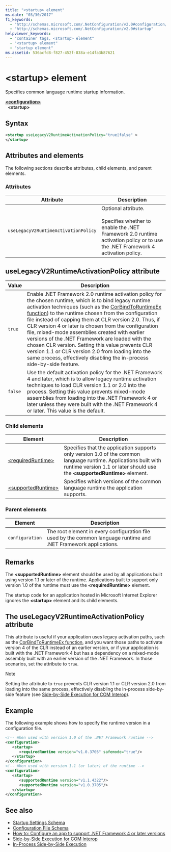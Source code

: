 ```yaml
---
title: "<startup> element"
ms.date: "03/30/2017"
f1_keywords: 
  - "http://schemas.microsoft.com/.NetConfiguration/v2.0#configuration/startup"
  - "http://schemas.microsoft.com/.NetConfiguration/v2.0#startup"
helpviewer_keywords: 
  - "container tags, <startup> element"
  - "<startup> element"
  - "startup element"
ms.assetid: 536acfd8-f827-452f-838a-e14fa3b87621
---
```

# \<startup> element

Specifies common language runtime startup information.

[**\<configuration>**](../configuration-element.md)  
&nbsp;&nbsp;**\<startup>**  

## Syntax

```xml
<startup useLegacyV2RuntimeActivationPolicy="true|false" > 
</startup>
```

## Attributes and elements

 The following sections describe attributes, child elements, and parent elements.

### Attributes

|Attribute|Description|
|---------------|-----------------|
|`useLegacyV2RuntimeActivationPolicy`|Optional attribute.<br /><br /> Specifies whether to enable the .NET Framework 2.0 runtime activation policy or to use the .NET Framework 4 activation policy.|

## useLegacyV2RuntimeActivationPolicy attribute

|Value|Description|
|-----------|-----------------|
|`true`|Enable .NET Framework 2.0 runtime activation policy for the chosen runtime, which is to bind legacy runtime activation techniques (such as the [CorBindToRuntimeEx function](../../../unmanaged-api/hosting/corbindtoruntimeex-function.md)) to the runtime chosen from the configuration file instead of capping them at CLR version 2.0. Thus, if CLR version 4 or later is chosen from the configuration file, mixed-mode assemblies created with earlier versions of the .NET Framework are loaded with the chosen CLR version. Setting this value prevents CLR version 1.1 or CLR version 2.0 from loading into the same process, effectively disabling the in-process side-by-side feature.|
|`false`|Use the default activation policy for the .NET Framework 4 and later, which is to allow legacy runtime activation techniques to load CLR version 1.1 or 2.0 into the process. Setting this value prevents mixed-mode assemblies from loading into the .NET Framework 4 or later unless they were built with the .NET Framework 4 or later. This value is the default.|

### Child elements

|Element|Description|
|-------------|-----------------|
|[\<requiredRuntime>](requiredruntime-element.md)|Specifies that the application supports only version 1.0 of the common language runtime. Applications built with runtime version 1.1 or later should use the **\<supportedRuntime>** element.|
|[\<supportedRuntime>](supportedruntime-element.md)|Specifies which versions of the common language runtime the application supports.|

### Parent elements

|Element|Description|
|-------------|-----------------|
|`configuration`|The root element in every configuration file used by the common language runtime and .NET Framework applications.|

## Remarks

 The **\<supportedRuntime>** element should be used by all applications built using version 1.1 or later of the runtime. Applications built to support only version 1.0 of the runtime must use the **\<requiredRuntime>** element.

 The startup code for an application hosted in Microsoft Internet Explorer ignores the **\<startup>** element and its child elements.

## The useLegacyV2RuntimeActivationPolicy attribute

 This attribute is useful if your application uses legacy activation paths, such as the [CorBindToRuntimeEx function](../../../unmanaged-api/hosting/corbindtoruntimeex-function.md), and you want those paths to activate version 4 of the CLR instead of an earlier version, or if your application is built with the .NET Framework 4 but has a dependency on a mixed-mode assembly built with an earlier version of the .NET Framework. In those scenarios, set the attribute to `true`.

> [!NOTE]
> Setting the attribute to `true` prevents CLR version 1.1 or CLR version 2.0 from loading into the same process, effectively disabling the in-process side-by-side feature (see [Side-by-Side Execution for COM Interop](https://docs.microsoft.com/previous-versions/dotnet/netframework-4.0/8t8td04t(v=vs.100))).

## Example

 The following example shows how to specify the runtime version in a configuration file.

```xml
<!-- When used with version 1.0 of the .NET Framework runtime -->
<configuration>
   <startup>
      <requiredRuntime version="v1.0.3705" safemode="true"/>
   </startup>
</configuration>
<!-- When used with version 1.1 (or later) of the runtime -->
<configuration>
   <startup>
      <supportedRuntime version="v1.1.4322"/>
      <supportedRuntime version="v1.0.3705"/>
   </startup>
</configuration>
```

## See also

- [Startup Settings Schema](index.md)
- [Configuration File Schema](../index.md)
- [How to: Configure an app to support .NET Framework 4 or later versions](../../../migration-guide/how-to-configure-an-app-to-support-net-framework-4-or-4-5.md)
- [Side-by-Side Execution for COM Interop](https://docs.microsoft.com/previous-versions/dotnet/netframework-4.0/8t8td04t(v=vs.100))
- [In-Process Side-by-Side Execution](../../../deployment/in-process-side-by-side-execution.md)
